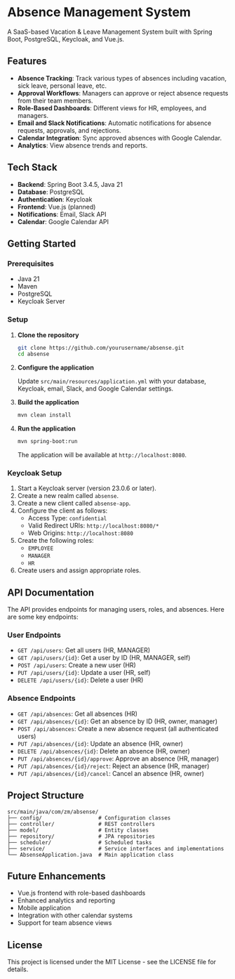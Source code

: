 # Absence Management System

A SaaS-based Vacation & Leave Management System built with Spring Boot, PostgreSQL, Keycloak, and Vue.js.

## Features

- **Absence Tracking**: Track various types of absences including vacation, sick leave, personal leave, etc.
- **Approval Workflows**: Managers can approve or reject absence requests from their team members.
- **Role-Based Dashboards**: Different views for HR, employees, and managers.
- **Email and Slack Notifications**: Automatic notifications for absence requests, approvals, and rejections.
- **Calendar Integration**: Sync approved absences with Google Calendar.
- **Analytics**: View absence trends and reports.

## Tech Stack

- **Backend**: Spring Boot 3.4.5, Java 21
- **Database**: PostgreSQL
- **Authentication**: Keycloak
- **Frontend**: Vue.js (planned)
- **Notifications**: Email, Slack API
- **Calendar**: Google Calendar API

## Getting Started

### Prerequisites

- Java 21
- Maven
- PostgreSQL
- Keycloak Server

### Setup

1. **Clone the repository**

   ```bash
   git clone https://github.com/yourusername/absense.git
   cd absense
   ```

2. **Configure the application**

   Update `src/main/resources/application.yml` with your database, Keycloak, email, Slack, and Google Calendar settings.

3. **Build the application**

   ```bash
   mvn clean install
   ```

4. **Run the application**

   ```bash
   mvn spring-boot:run
   ```

   The application will be available at `http://localhost:8080`.

### Keycloak Setup

1. Start a Keycloak server (version 23.0.6 or later).
2. Create a new realm called `absense`.
3. Create a new client called `absense-app`.
4. Configure the client as follows:
   - Access Type: `confidential`
   - Valid Redirect URIs: `http://localhost:8080/*`
   - Web Origins: `http://localhost:8080`
5. Create the following roles:
   - `EMPLOYEE`
   - `MANAGER`
   - `HR`
6. Create users and assign appropriate roles.

## API Documentation

The API provides endpoints for managing users, roles, and absences. Here are some key endpoints:

### User Endpoints

- `GET /api/users`: Get all users (HR, MANAGER)
- `GET /api/users/{id}`: Get a user by ID (HR, MANAGER, self)
- `POST /api/users`: Create a new user (HR)
- `PUT /api/users/{id}`: Update a user (HR, self)
- `DELETE /api/users/{id}`: Delete a user (HR)

### Absence Endpoints

- `GET /api/absences`: Get all absences (HR)
- `GET /api/absences/{id}`: Get an absence by ID (HR, owner, manager)
- `POST /api/absences`: Create a new absence request (all authenticated users)
- `PUT /api/absences/{id}`: Update an absence (HR, owner)
- `DELETE /api/absences/{id}`: Delete an absence (HR, owner)
- `PUT /api/absences/{id}/approve`: Approve an absence (HR, manager)
- `PUT /api/absences/{id}/reject`: Reject an absence (HR, manager)
- `PUT /api/absences/{id}/cancel`: Cancel an absence (HR, owner)

## Project Structure

```
src/main/java/com/zm/absense/
├── config/                  # Configuration classes
├── controller/              # REST controllers
├── model/                   # Entity classes
├── repository/              # JPA repositories
├── scheduler/               # Scheduled tasks
├── service/                 # Service interfaces and implementations
└── AbsenseApplication.java  # Main application class
```

## Future Enhancements

- Vue.js frontend with role-based dashboards
- Enhanced analytics and reporting
- Mobile application
- Integration with other calendar systems
- Support for team absence views

## License

This project is licensed under the MIT License - see the LICENSE file for details.
